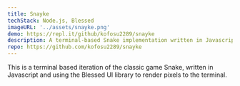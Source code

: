 ```yaml
---
title: Snayke
techStack: Node.js, Blessed
imageURL: '../assets/snayke.png'
demo: https://repl.it/github/kofosu2289/snayke
description: A terminal-based Snake implementation written in Javascript
repo: https://github.com/kofosu2289/snayke
---
```


This is a terminal based iteration of the classic game Snake, written in Javascript and using the Blessed UI library to render pixels to the terminal.